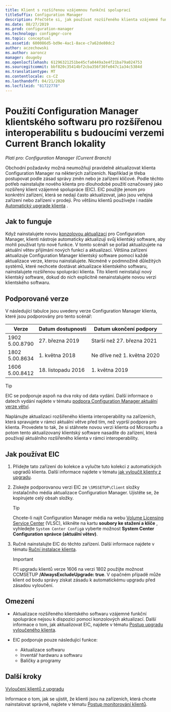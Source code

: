 ```yaml
---
title: Klient s rozšířenou vzájemnou funkční spoluprací
titleSuffix: Configuration Manager
description: Přečtěte si, jak používat rozšířeného klienta vzájemné funkční spolupráce pro dlouhodobou podporu statického Configuration Managerho klienta s aktuální branou.
ms.date: 08/27/2019
ms.prod: configuration-manager
ms.technology: configmgr-core
ms.topic: conceptual
ms.assetid: 600086d5-bd9e-4ac1-8ace-c7a62de80dc2
author: aczechowski
ms.author: aaroncz
manager: dougeby
ms.openlocfilehash: 61296321251be45cfa0449a3e4f21ba79a024753
ms.sourcegitcommit: bbf820c35414bf2cba356f30fe047c1a34c5384d
ms.translationtype: MT
ms.contentlocale: cs-CZ
ms.lasthandoff: 04/21/2020
ms.locfileid: "81722778"
---
```

# <a name="use-the-configuration-manager-client-software-for-extended-interoperability-with-future-versions-of-a-current-branch-site"></a>Použití Configuration Manager klientského softwaru pro rozšířenou interoperabilitu s budoucími verzemi Current Branch lokality

*Platí pro: Configuration Manager (Current Branch)*  

Obchodní požadavky možná neumožňují pravidelně aktualizovat klienta Configuration Manager na některých zařízeních. Například je třeba postupovat podle zásad správy změn nebo je zařízení klíčové. Podle těchto potřeb nainstalujte nového klienta pro dlouhodobé použití označovaný jako rozšířený klient vzájemné spolupráce (EIC). EIC použijte jenom pro konkrétní zařízení, která se nedají často aktualizovat, jako jsou veřejná zařízení nebo zařízení v prodeji. Pro většinu klientů používejte i nadále [Automatický upgrade klienta](../clients/manage/upgrade/upgrade-clients-for-windows-computers.md#bkmk_autoupdate) .

## <a name="how-it-works"></a>Jak to funguje

Když nainstalujete novou [konzolovou aktualizaci](../servers/manage/install-in-console-updates.md) pro Configuration Manager, klienti nástroje automaticky aktualizují svůj klientský software, aby mohli používat tyto nové funkce. V tomto scénáři se pořád aktualizujete na aktuální větev přijímání nových funkcí a aktualizací. Většina zařízení aktualizuje Configuration Manager klientský software pomocí každé aktualizace verze, kterou nainstalujete. Nicméně v podmnožině důležitých systémů, které nechcete dostávat aktualizace klientského softwaru, nainstalujete rozšířenou spolupráci klienta. Tito klienti neinstalují nový klientský software, dokud do nich explicitně nenainstalujete novou verzi klientského softwaru.

## <a name="supported-versions"></a>Podporované verze

V následující tabulce jsou uvedeny verze Configuration Manager klienta, které jsou podporovány pro tento scénář:

| Verze | Datum dostupnosti | Datum ukončení podpory |
|---------|---------|---------|
| 1902<br/>5.00.8790 | 27. března 2019 | Starší než 27. března 2021 |
| 1802<br/>5.00.8634 | 1. května 2018 | Ne dříve než 1. května 2020 |
| 1606<br/>5.00.8412 | 18. listopadu 2016 | 1. května 2019 |

> [!TIP]  
> EIC se podporuje aspoň na dva roky od data vydání. Další informace o datech vydání najdete v tématu [podpora Configuration Manager aktuální verze větví](../servers/manage/current-branch-versions-supported.md).  

Naplánujte aktualizaci rozšířeného klienta interoperability na zařízeních, která spravujete v rámci aktuální větve před tím, než vyprší podpora pro klienta. Provedete to tak, že si stáhnete novou verzi klienta od Microsoftu a potom tento aktualizovaný klientský software nasadíte do zařízení, která používají aktuálního rozšířeného klienta v rámci interoperability.

## <a name="how-to-use-the-eic"></a>Jak používat EIC

1. Přidejte tato zařízení do kolekce a vylučte tuto kolekci z automatických upgradů klienta. Další informace najdete v tématu [jak vyloučit klienty z upgradu](../clients/manage/upgrade/exclude-clients-windows.md).  

1. Získejte podporovanou verzi EIC ze `\SMSSETUP\Client` složky instalačního média aktualizace Configuration Manager. Ujistěte se, že kopírujete celý obsah složky.  

    > [!TIP]  
    > Chcete-li najít Configuration Manager média na webu [Volume Licensing Service Center](https://www.microsoft.com/Licensing/servicecenter/Downloads/DownloadsAndKeys.aspx) (VLSC), klikněte na kartu **soubory ke stažení a klíče** , vyhledejte `System Center Config`a vyberte možnost **System Center Configuration správce (aktuální větev)**.

1. Ručně nainstalujte EIC do těchto zařízení. Další informace najdete v tématu [Ruční instalace klienta](../clients/deploy/deploy-clients-to-windows-computers.md#BKMK_Manual).  

    > [!Important]  
    > Při upgradu klientů verze 1606 na verzi 1802 použijte možnost CCMSETUP **/AlwaysExcludeUpgrade: true**. V opačném případě může klient od bodu správy získat zásadu k automatickému upgradu před zásadou vyloučení.  

## <a name="limitations"></a>Omezení

- Aktualizace rozšířeného klientského softwaru vzájemné funkční spolupráce nejsou k dispozici pomocí konzolových aktualizací. Další informace o tom, jak aktualizovat EIC, najdete v tématu [Postup upgradu vyloučeného klienta](../clients/manage/upgrade/exclude-clients-windows.md#bkmk_override).  

- EIC podporuje pouze následující funkce:  

  - Aktualizace softwaru  
  - Inventář hardwaru a softwaru
  - Balíčky a programy

## <a name="next-steps"></a>Další kroky

[Vyloučení klientů z upgradu](../clients/manage/upgrade/exclude-clients-windows.md)

Informace o tom, jak se ujistit, že klienti jsou na zařízeních, která chcete nainstalovat správně, najdete v tématu [Postup monitorování klientů](../clients/manage/monitor-clients.md).
